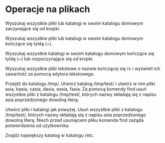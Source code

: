 # Operacje na plikach

Wyszukaj wszystkie pliki lub katalogi w swoim katalogu domowym zaczynające się od kropki.

Wyszukaj wszystkie pliki lub katalogi w swoim katalogu domowym kończące się tyldą (~).

Wyszukaj wszystkie katalogi w swoim katalogu domowym kończące się tyldą (~) lub rozpoczynające się od kropki.

Wyszukaj wszystkie pliki tekstowe o nazwie kończącej się rc i wyświetl ich zawartość za pomocą edytora tekstowego.

Przejdź do katalogu /tmp/. Utwórz katalog /tmp/test/ i utwórz w nim pliki asia, basia, casia, dasia, easia, fasia. Za pomocą komendy find usuń wszystkie pliki z katalogu /tmp/test/, których nazwy składają się z napisu asia poprzedzonego dowolną literą.

Utwórz pliki i katalogi jak powyżej. Usuń wszystkie pliki z katalogu /tmp/test/, których nazwy składają się z napisu asia poprzedzonego dowolną literą. Niech przed usunięciem pliku komenda find zażąda potwierdzenia od użytkownika.

Znajdź największy katalog w katalogu /etc.
